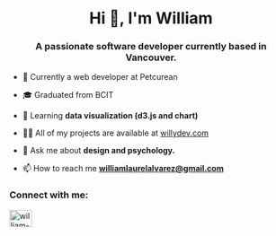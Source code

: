 <h1 align="center">Hi 👋, I'm William</h1>
<h3 align="center">A passionate software developer currently based in Vancouver.</h3>

- 💼 Currently a web developer at Petcurean
  
- 🎓 Graduated from BCIT

- 🌱 Learning **data visualization (d3.js and chart)**

- 👨‍💻 All of my projects are available at [willydev.com](willydev.com)

- 💬 Ask me about **design and psychology.**

- 📫 How to reach me **williamlaurelalvarez@gmail.com**

<h3 align="left">Connect with me:</h3>
<p align="left">
<a href="https://linkedin.com/in/william-alvarez-76b806149/" target="blank"><img align="center" src="https://raw.githubusercontent.com/rahuldkjain/github-profile-readme-generator/master/src/images/icons/Social/linked-in-alt.svg" alt="william-alvarez-76b806149/" height="30" width="40" /></a>
</p>
